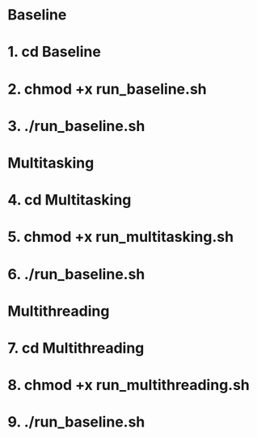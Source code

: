 # Baseline

# 1. cd Baseline

# 2. chmod +x run_baseline.sh

# 3. ./run_baseline.sh

# Multitasking

# 4. cd Multitasking

# 5. chmod +x run_multitasking.sh

# 6. ./run_baseline.sh

# Multithreading

# 7. cd Multithreading

# 8. chmod +x run_multithreading.sh

# 9. ./run_baseline.sh
